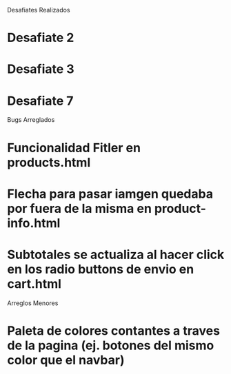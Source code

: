 Desafiates Realizados

# Desafiate 2

# Desafiate 3

# Desafiate 7

Bugs Arreglados

# Funcionalidad Fitler en products.html

# Flecha para pasar iamgen quedaba por fuera de la misma en product-info.html

# Subtotales se actualiza al hacer click en los radio buttons de envio en cart.html

Arreglos Menores

# Paleta de colores contantes a traves de la pagina (ej. botones del mismo color que  el navbar)

    